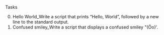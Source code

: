 Tasks

0. Hello World_Write a script that prints “Hello, World”, followed by a new line to the standard output.
1. Confused smiley_Write a script that displays a confused smiley "(Ôo)'.


